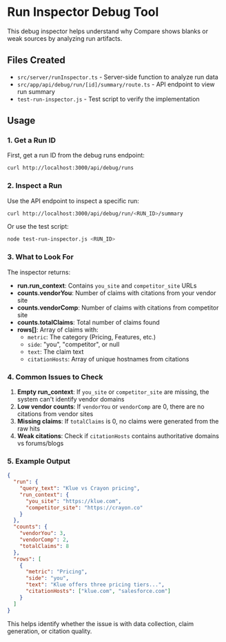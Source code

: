 # Run Inspector Debug Tool

This debug inspector helps understand why Compare shows blanks or weak sources by analyzing run artifacts.

## Files Created

- `src/server/runInspector.ts` - Server-side function to analyze run data
- `src/app/api/debug/run/[id]/summary/route.ts` - API endpoint to view run summary
- `test-run-inspector.js` - Test script to verify the implementation

## Usage

### 1. Get a Run ID
First, get a run ID from the debug runs endpoint:
```bash
curl http://localhost:3000/api/debug/runs
```

### 2. Inspect a Run
Use the API endpoint to inspect a specific run:
```bash
curl http://localhost:3000/api/debug/run/<RUN_ID>/summary
```

Or use the test script:
```bash
node test-run-inspector.js <RUN_ID>
```

### 3. What to Look For

The inspector returns:

- **run.run_context**: Contains `you_site` and `competitor_site` URLs
- **counts.vendorYou**: Number of claims with citations from your vendor site
- **counts.vendorComp**: Number of claims with citations from competitor site  
- **counts.totalClaims**: Total number of claims found
- **rows[]**: Array of claims with:
  - `metric`: The category (Pricing, Features, etc.)
  - `side`: "you", "competitor", or null
  - `text`: The claim text
  - `citationHosts`: Array of unique hostnames from citations

### 4. Common Issues to Check

1. **Empty run_context**: If `you_site` or `competitor_site` are missing, the system can't identify vendor domains
2. **Low vendor counts**: If `vendorYou` or `vendorComp` are 0, there are no citations from vendor sites
3. **Missing claims**: If `totalClaims` is 0, no claims were generated from the raw hits
4. **Weak citations**: Check if `citationHosts` contains authoritative domains vs forums/blogs

### 5. Example Output

```json
{
  "run": {
    "query_text": "Klue vs Crayon pricing",
    "run_context": {
      "you_site": "https://klue.com",
      "competitor_site": "https://crayon.co"
    }
  },
  "counts": {
    "vendorYou": 3,
    "vendorComp": 2, 
    "totalClaims": 8
  },
  "rows": [
    {
      "metric": "Pricing",
      "side": "you",
      "text": "Klue offers three pricing tiers...",
      "citationHosts": ["klue.com", "salesforce.com"]
    }
  ]
}
```

This helps identify whether the issue is with data collection, claim generation, or citation quality.
